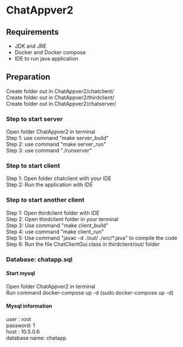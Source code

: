 # ChatAppver2
## Requirements
- JDK and JRE
- Docker and Docker compose
- IDE to run java application

## Preparation
Create folder out in ChatAppver2/chatclient/ <br/>
Create folder out in ChatAppver2/thirdclient/ <br/>
Create folder out in ChatAppver2/chatserver/ <br/>

### Step to start server
Open folder ChatAppver2 in terminal <br/>
Step 1: use command "make server_build" <br/>
Step 2: use command "make server_run" <br/>
Step 3: use command "./runserver" <br/>

### Step to start client
Step 1: Open folder chatclient with your IDE <br/>
Step 2: Run the application with IDE <br/>

### Step to start another client
Step 1: Open thirdclient folder with IDE <br/>
Step 2: Open thirdclient folder in your terminal <br/>
Step 3: Use command "make client_build" <br/>
Step 4: use command "make client_run" <br/>
Step 5: Use command "javac -d ./out/ ./src/*.java" to compile the code <br/>
Step 6: Run the file ChatClientGui.class in thirdclient/out/ folder <br/>


### Database: chatapp.sql
#### Start mysql
Open folder ChatAppver2 in terminal <br/>
Run command docker-compose up -d (sudo docker-compose up -d) <br/>

#### Mysql information
user : 	  root  <br/>
password: 1  <br/>
host :    10.5.0.6  <br/>
database name: chatapp  <br/>

